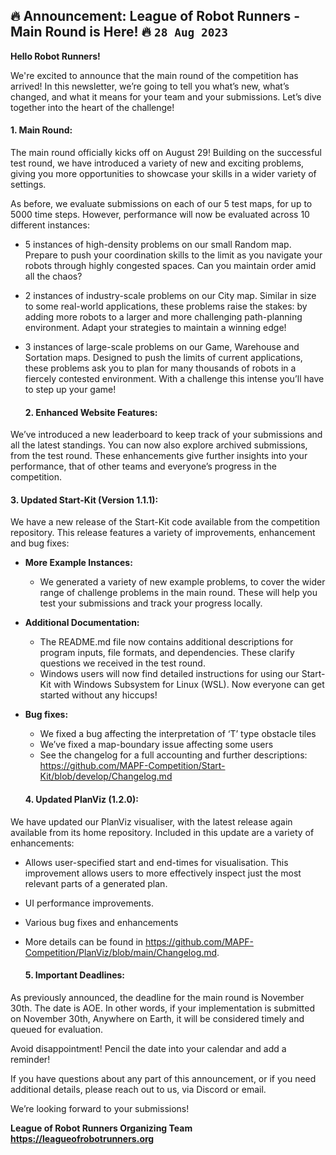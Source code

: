## 🔥 Announcement: League of Robot Runners - Main Round is Here! 🔥 `28 Aug 2023`

**Hello Robot Runners!**

We're excited to announce that the main round of the competition has arrived! In this newsletter, we’re going to tell you what’s new, what’s changed, and what it means for your team and your submissions. Let’s dive together into the heart of the challenge!

  #### 1. Main Round: 
The main round officially kicks off on August 29! Building on the successful test round, we have introduced a variety of new and exciting problems, giving you more opportunities to showcase your skills in a wider variety of settings.

As before, we evaluate submissions on each of our 5 test maps, for up to 5000 time steps. However, performance will now be evaluated across 10 different instances:


- 5 instances of high-density problems on our small Random map. Prepare to push your coordination skills to the limit as you navigate your robots through highly congested spaces. Can you maintain order amid all the chaos?


- 2 instances of industry-scale problems on our City map. Similar in size to some real-world applications, these problems raise the stakes: by adding more robots to a larger and more challenging path-planning environment. Adapt your strategies to maintain a winning edge!


- 3 instances of large-scale problems on our Game, Warehouse and Sortation maps. Designed to push the limits of current applications, these problems ask you to plan for many thousands of robots in a fiercely contested environment. With a challenge this intense you’ll have to step up your game!

  #### 2. Enhanced Website Features: 
We’ve introduced a new leaderboard to keep track of your submissions and all the latest standings. You can now also explore archived submissions, from the test round. These enhancements give further insights into your performance, that of other teams and everyone’s progress in the competition.

  #### 3. Updated Start-Kit (Version 1.1.1): 
We have a new release of the Start-Kit code available from the competition repository. This release features a variety of improvements, enhancement and bug fixes:


- **More Example Instances:**
  - We generated a variety of new example problems, to cover the wider range of challenge problems in the main round. These will help you test your submissions and track your progress locally.

- **Additional Documentation:**
  - The README.md file now contains additional descriptions for program inputs, file formats, and dependencies. These clarify questions we received in the test round.
  - Windows users will now find detailed instructions for using our Start-Kit with Windows Subsystem for Linux (WSL).  Now everyone can get started without any hiccups!

- **Bug fixes:**
  - We fixed a bug affecting the interpretation of ‘T’ type obstacle tiles
  - We’ve fixed a map-boundary issue affecting some users
  - See the changelog for a full accounting and further descriptions:
https://github.com/MAPF-Competition/Start-Kit/blob/develop/Changelog.md

  #### 4. Updated PlanViz (1.2.0):
We have updated our PlanViz visualiser, with the latest release again available from its home repository. Included in this update are a variety of enhancements:

- Allows user-specified start and end-times for visualisation. This improvement allows users to more effectively inspect just the most relevant parts of a generated plan.
- UI performance improvements. 
- Various bug fixes and enhancements
- More details can be found in https://github.com/MAPF-Competition/PlanViz/blob/main/Changelog.md.

  #### 5. Important Deadlines:

As previously announced, the deadline for the main round is November 30th. The date is AOE. In other words, if your implementation is submitted on November 30th, Anywhere on Earth, it will be considered timely and queued for evaluation.
 
Avoid disappointment! Pencil the date into your calendar and add a reminder!

If you have questions about any part of this announcement, or if you need additional details, please reach out to us, via Discord or email.

We’re looking forward to your submissions!

**League of Robot Runners Organizing Team**
**https://leagueofrobotrunners.org**

